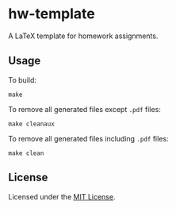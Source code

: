 # hw-template

A LaTeX template for homework assignments.

## Usage

To build:

    make

To remove all generated files except `.pdf` files:

    make cleanaux

To remove all generated files including `.pdf` files:

    make clean

## License

Licensed under the [MIT License](http://www.opensource.org/licenses/MIT).
